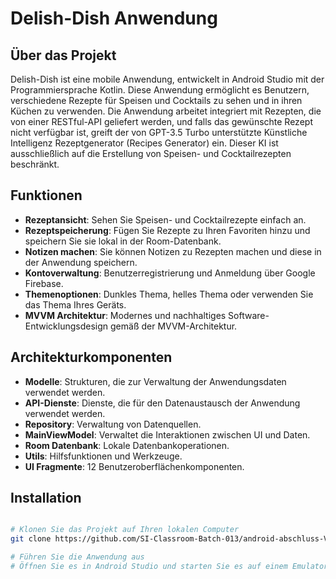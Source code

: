 # Delish-Dish Anwendung

## Über das Projekt
Delish-Dish ist eine mobile Anwendung, entwickelt in Android Studio mit der Programmiersprache Kotlin. 
Diese Anwendung ermöglicht es Benutzern, verschiedene Rezepte für Speisen und Cocktails zu sehen und in ihren Küchen zu verwenden. 
Die Anwendung arbeitet integriert mit Rezepten, die von einer RESTful-API geliefert werden, und falls das 
gewünschte Rezept nicht verfügbar ist, greift der von GPT-3.5 Turbo unterstützte Künstliche Intelligenz Rezeptgenerator 
(Recipes Generator) ein. Dieser KI ist ausschließlich auf die Erstellung von Speisen- und Cocktailrezepten beschränkt.

## Funktionen
- **Rezeptansicht**: Sehen Sie Speisen- und Cocktailrezepte einfach an.
- **Rezeptspeicherung**: Fügen Sie Rezepte zu Ihren Favoriten hinzu und speichern Sie sie lokal in der Room-Datenbank.
- **Notizen machen**: Sie können Notizen zu Rezepten machen und diese in der Anwendung speichern.
- **Kontoverwaltung**: Benutzerregistrierung und Anmeldung über Google Firebase.
- **Themenoptionen**: Dunkles Thema, helles Thema oder verwenden Sie das Thema Ihres Geräts.
- **MVVM Architektur**: Modernes und nachhaltiges Software-Entwicklungsdesign gemäß der MVVM-Architektur.

## Architekturkomponenten
- **Modelle**: Strukturen, die zur Verwaltung der Anwendungsdaten verwendet werden.
- **API-Dienste**: Dienste, die für den Datenaustausch der Anwendung verwendet werden.
- **Repository**: Verwaltung von Datenquellen.
- **MainViewModel**: Verwaltet die Interaktionen zwischen UI und Daten.
- **Room Datenbank**: Lokale Datenbankoperationen.
- **Utils**: Hilfsfunktionen und Werkzeuge.
- **UI Fragmente**: 12 Benutzeroberflächenkomponenten.


## Installation
```bash

# Klonen Sie das Projekt auf Ihren lokalen Computer
git clone https://github.com/SI-Classroom-Batch-013/android-abschluss-VolkanSyntax.git

# Führen Sie die Anwendung aus
# Öffnen Sie es in Android Studio und starten Sie es auf einem Emulator oder laden Sie es auf ein echtes Gerät.
